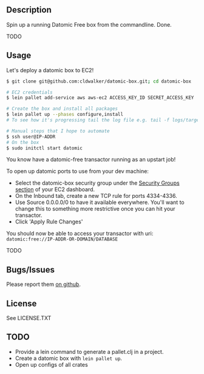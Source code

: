 ## Description

Spin up a running Datomic Free box from the commandline. Done.

TODO

## Usage

Let's deploy a datomic box to EC2!

```sh
$ git clone git@github.com:cldwalker/datomic-box.git; cd datomic-box

# EC2 credentials
$ lein pallet add-service aws aws-ec2 ACCESS_KEY_ID SECRET_ACCESS_KEY

# Create the box and install all packages
$ lein pallet up --phases configure,install
# To see how it's progressing tail the log file e.g. tail -f logs/target-IP-ADDR.log

# Manual steps that I hope to automate
$ ssh user@IP-ADDR
# On the box
$ sudo initctl start datomic
```

You know have a datomic-free transactor running as an upstart job!

To open up datomic ports to use from your dev machine:

* Select the datomic-box security group under the [Security Groups
  section](https://console.aws.amazon.com/ec2/home#s=SecurityGroups) of your EC2 dashboard.
* On the Inbound tab, create a new TCP rule for ports 4334-4336.
* Use Source 0.0.0.0/0 to have it available everywhere. You'll want to change this to something more
  restrictive once you can hit your transactor.
* Click 'Apply Rule Changes'

You should now be able to access your transactor with uri:
`datomic:free://IP-ADDR-OR-DOMAIN/DATABASE`

TODO

## Bugs/Issues

Please report them [on github](http://github.com/cldwalker/datomic-box/issues).

## License

See LICENSE.TXT

## TODO
* Provide a lein command to generate a pallet.clj in a project.
* Create a datomic box with `lein pallet up`.
* Open up configs of all crates
